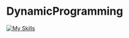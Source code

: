# DynamicProgramming

[![My Skills](https://skillicons.dev/icons?i=js,ts,py)](https://github.com/OlivierKobialka)
